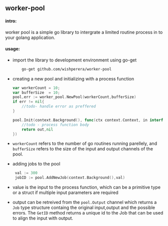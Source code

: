 ## worker-pool

#### intro:
worker pool is a simple go library to intergrate a  limited routine process in to your 
golang application.

#### usage:

- import the library to development environment using go-get
    
    ```bash
        go-get github.com/wishperera/worker-pool
    ```
- creating a new pool and initializing with a process function

    ```go
    var workerCount = 10;
    var bufferSize  = 10;
    pool,err := worker_pool.NewPool(workerCount,bufferSize)
    if err != nil{
  	    //todo- handle error as preffered
    }
  
    pool.Init(context.Background(), func(ctx context.Context, in interface{}) (out interface{}, err error) {
        //todo - process function body
        return out,nil
    })
  
    ```
- `workerCount` refers to the number of go routines running parellely, and `bufferSize` refers to the size of 
   the input and output channels of the pool.
   
-  adding jobs to the pool 
    
    ```go
     val := 300
     jobID := pool.AddNewJob(context.Background(),val)
    ```
-  value is the input to the process function, which can be a primitive type or a struct if multiple input
   parameters are required  
   
-  output can be retreived from the `pool.Output` channel which returns a `Job` type structure containg the 
   original input,output and the possible errors. The `GetID` method returns a unique id to the Job that 
   can be used to align the input with output.
   
